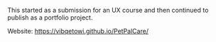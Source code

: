 This started as a submission for an UX course and then continued to publish as a portfolio project.

Website: https://vibqetowi.github.io/PetPalCare/
